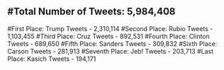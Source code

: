 #Total Number of Tweets: 5,984,408 
---
#First Place: Trump Tweets - 2,310,114
#Second Place: Rubio Tweets - 1,103,455
#Third Place: Cruz Tweets - 892,531
#Fourth Place: Clinton Tweets - 689,650
#Fifth Place: Sanders Tweets - 309,832
#Sixth Place: Carson Tweets - 281,913
#Seventh Place: Jeb! Tweets - 203,713
#Last Place: Kasich Tweets - 194,171
